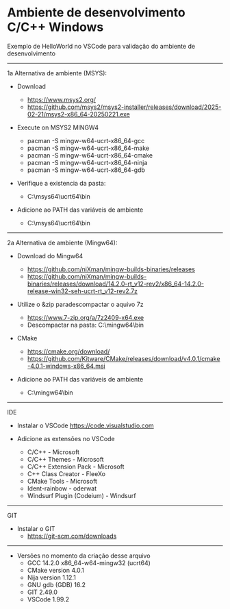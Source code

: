 # Ambiente de desenvolvimento C/C++ Windows

Exemplo de HelloWorld no VSCode para validação do ambiente de desenvolvimento

--------------------------------------------------------------------------------
1a Alternativa de ambiente (MSYS):

- Download
    - https://www.msys2.org/
    - https://github.com/msys2/msys2-installer/releases/download/2025-02-21/msys2-x86_64-20250221.exe

- Execute on MSYS2 MINGW4
    - pacman -S mingw-w64-ucrt-x86_64-gcc
    - pacman -S mingw-w64-ucrt-x86_64-make
    - pacman -S mingw-w64-ucrt-x86_64-cmake
    - pacman -S mingw-w64-ucrt-x86_64-ninja
    - pacman -S mingw-w64-ucrt-x86_64-gdb

- Verifique a existencia da pasta:
    - C:\msys64\ucrt64\bin

 - Adicione ao PATH das variáveis de ambiente
    - C:\msys64\ucrt64\bin

--------------------------------------------------------------------------------
2a Alternativa de ambiente (Mingw64):

- Download do Mingw64
    - https://github.com/niXman/mingw-builds-binaries/releases
    - https://github.com/niXman/mingw-builds-binaries/releases/download/14.2.0-rt_v12-rev2/x86_64-14.2.0-release-win32-seh-ucrt-rt_v12-rev2.7z

- Utilize o &zip paradescompactar o aquivo 7z
    - https://www.7-zip.org/a/7z2409-x64.exe
    - Descompactar na pasta: C:\mingw64\bin

- CMake 
    - https://cmake.org/download/
    - https://github.com/Kitware/CMake/releases/download/v4.0.1/cmake-4.0.1-windows-x86_64.msi

 - Adicione ao PATH das variáveis de ambiente
     -  C:\mingw64\bin

------------------------------------------------------------------------------
IDE

- Instalar o VSCode https://code.visualstudio.com

- Adicione as extensões no VSCode
    - C/C++ - Microsoft
    - C/C++ Themes - Microsoft
    - C/C++ Extension Pack - Microsoft
    - C++ Class Creator - FleeXo
    - CMake Tools - Microsoft
    - Ident-rainbow - oderwat
    - Windsurf Plugin (Codeium) - Windsurf
 
------------------------------------------------------------------------------
GIT

- Instalar o GIT
    - https://git-scm.com/downloads
-----------------------------------------------
- Versões no momento da criação desse arquivo
    - GCC 14.2.0 x86_64-w64-mingw32 (ucrt64)
    - CMake version 4.0.1
    - Nija version 1.12.1
    - GNU gdb (GDB) 16.2
    - GIT 2.49.0
    - VSCode 1.99.2
